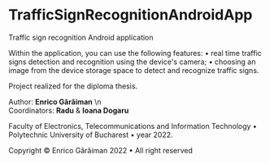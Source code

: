 # TrafficSignRecognitionAndroidApp
 Traffic sign recognition Android application

Within the application, you can use the following features:
• real time traffic signs detection and recognition using the device's camera;
• choosing an image from the device storage space to detect and recognize traffic signs.

Project realized for the diploma thesis.

Author: <b>Enrico Gărăiman</b> \n<br/>
Coordinators: <b>Radu</b> &amp; <b>Ioana Dogaru</b>

Faculty of Electronics, Telecommunications and Information Technology • Polytechnic University of Bucharest • year 2022.

Copyright © Enrico Gărăiman 2022 • All right reserved
        
        
